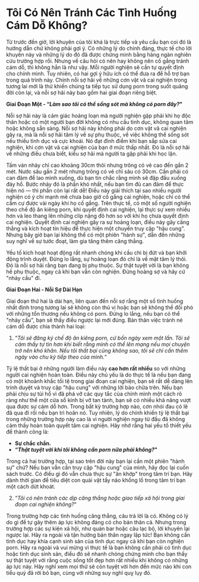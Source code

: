 # Tôi Có Nên Tránh Các Tình Huống Cám Dỗ Không?

Từ trước đến giờ, lời khuyên của tôi khá là trực tiếp và yêu cầu bạn coi đó là hướng dẫn chứ không phải gợi ý. Có những lý do chính đáng, thực tế cho lời khuyên này và những lý do đó đã được chứng minh bằng hàng ngàn nghiên cứu trường hợp rồi. Nhưng về câu hỏi có nên hay không nên cố gắng tránh cám dỗ, thì không hẳn là như vậy. Mỗi người nghiện sẽ cần tự quyết định cho chính mình. Tuy nhiên, có hai gợi ý hữu ích có thể đưa ra để hỗ trợ bạn trong quá trình này. Chính nỗi sợ hãi về những cơn vật vã cai nghiện trong tương lai mới là thứ khiến chúng ta tiếp tục sử dụng porn trong suốt quãng đời còn lại, và nỗi sợ hãi này bao gồm hai giai đoạn riêng biệt.

**Giai Đoạn Một - “*Làm sao tôi có thể sống sót mà không có porn đây?*"**

Nỗi sợ hãi này là cảm giác hoảng loạn mà người nghiện gặp phải khi họ độc thân hoặc có một người bạn đời không có nhu cầu tình dục, không quan tâm hoặc không sẵn sàng. Nỗi sợ hãi này không phải do cơn vật vã cai nghiện gây ra, mà là nỗi sợ hãi tâm lý về sự phụ thuộc, về việc không thể sống sót nếu thiếu tình dục và cực khoái. Nó đạt đỉnh điểm khi bạn sắp sửa cai nghiện, khi cơn vật vã cai nghiện của bạn ở mức thấp nhất. Đó là nỗi sợ hãi về những điều chưa biết, kiểu sợ hãi mà người ta gặp phải khi học lặn.

Tấm ván nhảy chỉ cao khoảng 30cm thôi nhưng trông có vẻ cao đến gần 2 mét. Nước sâu gần 2 mét nhưng trông có vẻ chỉ sâu có 30cm. Cần phải có can đảm để lao mình xuống, dù bạn tin chắc rằng mình sẽ đập đầu xuống đáy hồ. Bước nhảy đó là phần khó nhất, nếu bạn tìm đủ can đảm để thực hiện nó — thì phần còn lại rất dễ! Điều này giải thích tại sao nhiều người nghiện có ý chí mạnh mẽ chưa bao giờ cố gắng cai nghiện, hoặc chỉ có thể cầm cự được vài ngày khi họ cố gắng. Trên thực tế, có một số người nghiện theo chế độ ăn kiêng porn, khi quyết định cai nghiện, lại thực sự xem nhiều hơn và leo thang lên những clip nặng đô hơn so với khi họ chưa quyết định cai nghiện. Quyết định cai nghiện gây ra sự hoảng loạn, điều này gây căng thẳng và kích hoạt tín hiệu để thực hiện một chuyến truy cập "hậu cung". Nhưng bây giờ bạn lại không thể có một phiên "hành sự", dẫn đến những suy nghĩ về sự tước đoạt, làm gia tăng thêm căng thẳng.

Yếu tố kích hoạt hoạt động rất nhanh chóng khi cầu chì bị đứt và bạn khởi động trình duyệt. Đừng lo lắng, sự hoảng loạn đó chỉ là về mặt tâm lý thôi. Đó là nỗi sợ hãi rằng bạn đang bị phụ thuộc. Sự thật tuyệt vời là bạn không hề phụ thuộc, ngay cả khi bạn vẫn còn nghiện. Đừng hoảng sợ và hãy cứ "nhảy cầu" đi.

**Giai Đoạn Hai - Nỗi Sợ Dài Hạn**

Giai đoạn thứ hai là dài hạn, liên quan đến nỗi sợ rằng một số tình huống nhất định trong tương lai sẽ không còn thú vị hoặc bạn sẽ không thể đối phó với những tổn thương nếu không có porn. Đừng lo lắng, nếu bạn có thể "nhảy cầu", bạn sẽ thấy điều ngược lại mới đúng. Bản thân việc tránh né cám dỗ được chia thành hai loại:

1. “*Tôi sẽ đăng ký chế độ ăn kiêng porn, cứ bốn ngày xem một lần. Tôi sẽ cảm thấy tự tin hơn khi biết rằng mình có thể lên mạng nếu mọi chuyện trở nên khó khăn. Nếu tôi thất bại cũng không sao, tôi sẽ chỉ cần thêm ngày vào chu kỳ tiếp theo của mình.*"

Tỷ lệ thất bại ở những người làm điều này **cao hơn rất nhiều** so với những người cai nghiện hoàn toàn. Điều này chủ yếu là do thực tế là nếu bạn đang có một khoảnh khắc tồi tệ trong giai đoạn cai nghiện, bạn sẽ rất dễ dàng lên trình duyệt và truy cập "hậu cung" với những lời bào chữa trên. Nếu bạn phải chịu sự tủi hổ vì đã phá vỡ các quy tắc của chính mình một cách rõ ràng như thể một cửa sổ kính bị vỡ tan tành, bạn sẽ có nhiều khả năng vượt qua được sự cám dỗ hơn. Trong bất kỳ trường hợp nào, cơn nhói đau có lẽ đã qua đi rồi nếu bạn trì hoãn nó. Tuy nhiên, lý do chính khiến tỷ lệ thất bại trong những trường hợp này cao là vì người nghiện ngay từ đầu đã không cảm thấy hoàn toàn quyết tâm cai nghiện. Hãy nhớ rằng hai yếu tố thiết yếu để thành công là:

* **Sự chắc chắn.**
* **“*Thật tuyệt vời khi tôi không cần porn nữa phải không?*"**

Trong cả hai trường hợp, tại sao trên đời này bạn lại cần một phiên "hành sự" chứ? Nếu bạn vẫn cần truy cập "hậu cung" của mình, hãy đọc lại cuốn sách trước. Có điều gì đó vẫn chưa thực sự "ăn khớp" trong tâm trí bạn. Hãy dành thời gian để tiêu diệt con quái vật tẩy não khổng lồ trong tâm trí bạn một cách dứt khoát.

2. “*Tôi có nên tránh các dịp căng thẳng hoặc giao tiếp xã hội trong giai đoạn cai nghiện không?*"

Trong trường hợp các tình huống căng thẳng, câu trả lời là có. Không có lý do gì để tự gây thêm áp lực không đáng có cho bản thân cả. Nhưng trong trường hợp các sự kiện xã hội, như quán bar hoặc câu lạc bộ, lời khuyên lại ngược lại. Hãy ra ngoài và tận hưởng bản thân ngay lập tức! Bạn không cần tình dục hay khía cạnh sinh sản của tình dục ngay cả khi bạn còn nghiện porn. Hãy ra ngoài và vui mừng vì thực tế là bạn không cần phải có tình dục hoặc tình dục sinh sản, điều đó sẽ nhanh chóng chứng minh cho bạn thấy sự thật tuyệt vời rằng cuộc sống tốt đẹp hơn rất nhiều khi không có những áp lực này. Hãy nghĩ xem mọi thứ sẽ còn tuyệt vời hơn đến mức nào khi con tiểu quỷ đã rời bỏ bạn, cùng với những suy nghĩ quỵ lụy đó.